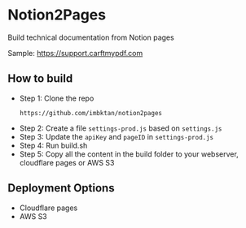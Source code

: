 # Notion2Pages
Build technical documentation from Notion pages

Sample: https://support.carftmypdf.com

## How to build 
- Step 1: Clone the repo
  ```
  https://github.com/imbktan/notion2pages
  ```
- Step 2: Create a file `settings-prod.js` based on `settings.js`
- Step 3: Update the `apiKey` and `pageID` in `settings-prod.js`
- Step 4: Run build.sh
- Step 5: Copy all the content in the build folder to your webserver, cloudflare pages or AWS S3
  

## Deployment Options
- Cloudflare pages
- AWS S3
